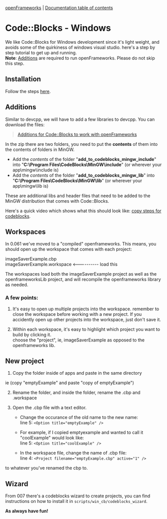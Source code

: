 [openFrameworks](http://openframeworks.cc/) | [Documentation table of contents](TOC.md)

Code::Blocks - Windows
======================

We like Code::Blocks for Windows development since it's light weight, and avoids some of the quirkiness of windows visual studio. here's a step by step tutorial to get up and running.  
**Note**: [Additions](#additions) are required to run openFrameworks. Please do not skip this step. 

Installation
------------ 
Follow the steps [here][1].

Additions
---------
Similar to devcpp, we will have to add a few libraries to devcpp. You can download the files:

> [Additions for Code::Blocks to work with openFrameworks][2]


In the zip there are two folders, you need to put the **contents** of them into the contents of folders in MinGW.

*   Add the _contents_ of the folder "**add\_to\_codeblocks\_mingw\_include**" into "**C:\\Program Files\\CodeBlocks\\MinGW\\include**" (or wherever your app\\mingw\\include is)
*   Add the _contents_ of the folder "**add\_to\_codeblocks\_mingw\_lib**" into "**C:\\Program Files\\CodeBlocks\\MinGW\\lib**" (or wherever your app\\mingw\\lib is)
    
These are additional libs and header files that need to be added to the MinGW distribution that comes with Code::Blocks. 

Here's a quick video which shows what this should look like: [copy steps for codeblocks][3].

Workspaces
----------

In 0.061 we've moved to a "compiled" openframeworks.  This means, you should open up the workspace
that comes with each project: 

imageSaverExample.cbp  
imageSaverExample.workspace 	<---------- load this

The workspaces load both the imageSaverExample project as well as the openframeworksLib project, and 
will recompile the openframeworks library as needed.    

### A few points:

1. It's easy to open up multiple projects into the workspace.  remember to close the workspace before working 
with a new project.  If you accidently open up other projects into the workspace, just don't save it. 

2. Within each workspace, it's easy to highlight which project you want to build by clicking it.  
choose the "project", ie, imageSaverExample as opposed to the openframeworks lib.

New project
-----------

1. Copy the folder inside of apps and paste in the same directory

ie (copy "emptyExample" and paste "copy of emptyExample")

2. Rename the folder, and inside the folder, rename the .cbp and .workspace

3. Open the .cbp file with a text editor.  
    * Change the occurance of the old name to the new name:  
    line 5: `<Option title="emptyExample" />`

    * For example, if I copied emptyexample and wanted to call it "coolExample" would look like:  
    line 5: `<Option title="coolExample" />`

    * In the workspace file, change the name of .cbp file:  
    line 4: `<Project filename="emptyExample.cbp" active="1" />`

to whatever you've renamed the cbp to.

Wizard
------

From 007 there's a codeblocks wizard to create projects, you can find instructions
on how to install it in `scripts/win_cb/codeblocks_wizard`.

**As always have fun!**

[1]: http://www.openframeworks.cc/setup/setup/codeblocks
[2]: http://www.openframeworks.cc/content/files/codeblocks_additions.zip
[3]: http://vimeo.com/33985058
